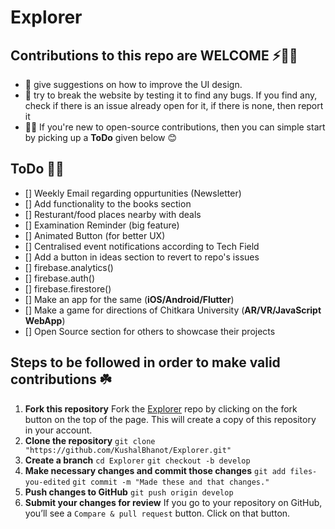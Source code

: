
# Explorer

## Contributions to this repo are WELCOME ⚡️🙌🏻
- :art: give suggestions on how to improve the UI design.
- :hammer: try to break the website by testing it to find any bugs. If you find any, check if there is an issue already open for it, if there is none, then report it 
- 🤸🏻 If you're new to open-source contributions, then you can simple start by picking up a **ToDo** given below 😊

## ToDo 🤸🏻
- [] Weekly Email regarding oppurtunities (Newsletter)
- [] Add functionality to the books section
- [] Resturant/food places nearby with deals
- [] Examination Reminder (big feature)
- [] Animated Button (for better UX) 
- [] Centralised event notifications according to Tech Field
- [] Add a button in ideas section to revert to repo's issues
- [] firebase.analytics()
- [] firebase.auth()
- [] firebase.firestore()
- [] Make an app for the same (**iOS/Android/Flutter**)
- [] Make a game for directions of Chitkara University (**AR/VR/JavaScript WebApp**)
- [] Open Source section for others to showcase their projects

## Steps to be followed in order to make valid contributions ☘️

1. **Fork this repository** 
	Fork the [Explorer](https://github.com/KushalBhanot/Explorer) repo by clicking on the fork button on the top of the page. This will create a copy of this repository in your account.
2. **Clone the repository**
    `git clone "https://github.com/KushalBhanot/Explorer.git"`
3. **Create a branch**
	`cd Explorer`
	`git checkout -b develop`
4. **Make necessary changes and commit those changes**
	`git add files-you-edited`
	`git commit -m "Made these and that changes."`
5. **Push changes to GitHub**
	`git push origin develop`
6. **Submit your changes for review**
	If you go to your repository on GitHub, you’ll see a `Compare & pull request` button. Click on that button.
